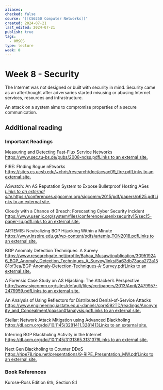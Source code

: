```yaml
---
aliases: 
checked: false
course: "[[CS6250 Computer Networks]]"
created: 2024-07-21
last_edited: 2024-07-21
publish: true
tags:
  - OMSCS
type: lecture
week: 8
---
```

# Week 8 - Security

The Internet was not designed or built with security in mind. Security came as an afterthought after adversaries started misusing or abusing Internet services, resources and infrastructure.

An attack on a system aims to compromise properties of a secure communication.

## Additional reading

### Important Readings

Measuring and Detecting Fast-Flux Service Networks  
[https://www.sec.tu-bs.de/pubs/2008-ndss.pdfLinks to an external site.](https://www.sec.tu-bs.de/pubs/2008-ndss.pdf)

FIRE: FInding Rogue nEtworks  
[https://sites.cs.ucsb.edu/~chris/research/doc/acsac09_fire.pdfLinks to an external site.](https://sites.cs.ucsb.edu/~chris/research/doc/acsac09_fire.pdf)

ASwatch: An AS Reputation System to Expose Bulletproof Hosting ASes  
_[Links to an external site.](https://conferences.sigcomm.org/sigcomm/2015/pdf/papers/p625.pdf)_[https://conferences.sigcomm.org/sigcomm/2015/pdf/papers/p625.pdfLinks to an external site.](https://conferences.sigcomm.org/sigcomm/2015/pdf/papers/p625.pdf)

Cloudy with a Chance of Breach: Forecasting Cyber Security Incident  
[https://www.usenix.org/system/files/conference/usenixsecurity15/sec15-paper-liu.pdfLinks to an external site.](https://www.usenix.org/system/files/conference/usenixsecurity15/sec15-paper-liu.pdf)

ARTEMIS: Neutralizing BGP Hijacking Within a Minute  
[https://www.inspire.edu.gr/wp-content/pdfs/artemis_TON2018.pdfLinks to an external site.](https://www.inspire.edu.gr/wp-content/pdfs/artemis_TON2018.pdf)

BGP Anomaly Detection Techniques: A Survey  
[https://www.researchgate.net/profile/Bahaa_Musawi/publication/309519246_BGP_Anomaly_Detection_Techniques_A_Survey/links/5a63db73aca272a1581bf3ea/BGP-Anomaly-Detection-Techniques-A-Survey.pdfLinks to an external site.](https://www.researchgate.net/profile/Bahaa_Musawi/publication/309519246_BGP_Anomaly_Detection_Techniques_A_Survey/links/5a63db73aca272a1581bf3ea/BGP-Anomaly-Detection-Techniques-A-Survey.pdf)

A Forensic Case Study on AS Hijacking: The Attacker’s Perspective  
[http://www.sigcomm.org/sites/default/files/ccr/papers/2013/April/2479957-2479959.pdfLinks to an external site.](http://www.sigcomm.org/sites/default/files/ccr/papers/2013/April/2479957-2479959.pdf)

An Analysis of Using Reflectors for Distributed Denial-of-Service Attacks  
[https://www.engineering.iastate.edu/~daniels/cpre592TD/readings/Anonymity_and_Concealment/paxson01analysis.pdfLinks to an external site.](https://www.engineering.iastate.edu/~daniels/cpre592TD/readings/Anonymity_and_Concealment/paxson01analysis.pdf)

Stellar: Network Attack Mitigation using Advanced Blackholing  
[https://dl.acm.org/doi/10.1145/3281411.3281413Links to an external site.](https://dl.acm.org/doi/10.1145/3281411.3281413)

Inferring BGP Blackholing Activity in the Internet  
[https://dl.acm.org/doi/10.1145/3131365.3131379Links to an external site.](https://dl.acm.org/doi/10.1145/3131365.3131379)

Next Gen Blackholing to Counter DDoS  
[https://ripe78.ripe.net/presentations/9-RIPE_Presentation_MW.pdfLinks to an external site.](https://ripe78.ripe.net/presentations/9-RIPE_Presentation_MW.pdf "Link")

### Book References

Kurose-Ross Edition 6th, Section 8.1

